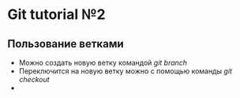 # Git tutorial №2

## Пользование ветками

* Можно создать новую ветку командой _git branch_
* Переключится на новую ветку можно с помощью команды _git checkout_
* 